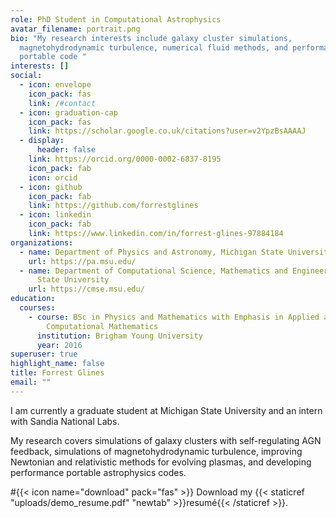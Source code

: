 ```yaml
---
role: PhD Student in Computational Astrophysics
avatar_filename: portrait.png
bio: "My research interests include galaxy cluster simulations,
  magnetohydrodynamic turbulence, numerical fluid methods, and performance
  portable code "
interests: []
social:
  - icon: envelope
    icon_pack: fas
    link: /#contact
  - icon: graduation-cap
    icon_pack: fas
    link: https://scholar.google.co.uk/citations?user=v2YpzBsAAAAJ
  - display:
      header: false
    link: https://orcid.org/0000-0002-6837-8195
    icon_pack: fab
    icon: orcid
  - icon: github
    icon_pack: fab
    link: https://github.com/forrestglines
  - icon: linkedin
    icon_pack: fab
    link: https://www.linkedin.com/in/forrest-glines-97884184
organizations:
  - name: Department of Physics and Astronomy, Michigan State University
    url: https://pa.msu.edu/
  - name: Department of Computational Science, Mathematics and Engineering, Michigan
      State University
    url: https://cmse.msu.edu/
education:
  courses:
    - course: BSc in Physics and Mathematics with Emphasis in Applied and
        Computational Mathematics
      institution: Brigham Young University
      year: 2016
superuser: true
highlight_name: false
title: Forrest Glines
email: ""
---
```

I am currently a graduate student at Michigan State University and an intern with Sandia National Labs.

My research covers simulations of galaxy clusters with self-regulating AGN feedback, simulations of magnetohydrodynamic turbulence, improving Newtonian and relativistic methods for evolving plasmas, and developing performance portable astrophysics codes.

#{{< icon name="download" pack="fas" >}} Download my {{< staticref "uploads/demo_resume.pdf" "newtab" >}}resumé{{< /staticref >}}.
